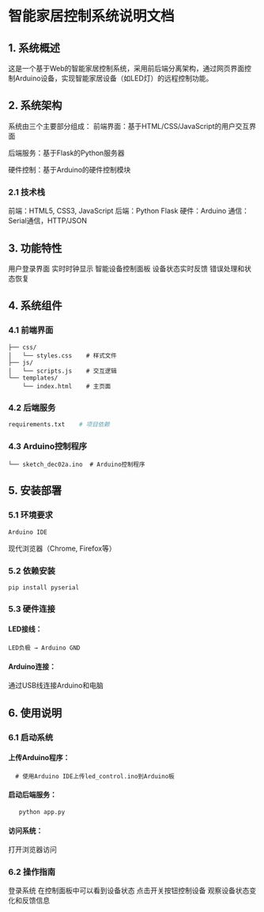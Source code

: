 # 智能家居控制系统说明文档
## 1. 系统概述
这是一个基于Web的智能家居控制系统，采用前后端分离架构，通过网页界面控制Arduino设备，实现智能家居设备（如LED灯）的远程控制功能。
## 2. 系统架构
系统由三个主要部分组成：
前端界面：基于HTML/CSS/JavaScript的用户交互界面

后端服务：基于Flask的Python服务器

硬件控制：基于Arduino的硬件控制模块
### 2.1 技术栈
前端：HTML5, CSS3, JavaScript
后端：Python Flask
硬件：Arduino
通信：Serial通信，HTTP/JSON
## 3. 功能特性
用户登录界面
实时时钟显示
智能设备控制面板
设备状态实时反馈
错误处理和状态恢复
## 4. 系统组件
### 4.1 前端界面

```static/
├── css/
│   └── styles.css    # 样式文件
├── js/
│   └── scripts.js    # 交互逻辑
└── templates/
    └── index.html    # 主页面
```
### 4.2 后端服务
```app.py              # Flask应用主程序
requirements.txt    # 项目依赖
```
### 4.3 Arduino控制程序
```sketch_dec02a/
└── sketch_dec02a.ino  # Arduino控制程序
```
## 5. 安装部署
### 5.1 环境要求
```Python 3.7+
Arduino IDE
```
现代浏览器（Chrome, Firefox等）
### 5.2 依赖安装
```pip install flask
pip install pyserial
```
### 5.3 硬件连接
#### LED接线：
```LED正极 → 220Ω电阻 → Arduino 13号引脚
LED负极 → Arduino GND
```
#### Arduino连接：
通过USB线连接Arduino和电脑
## 6. 使用说明
### 6.1 启动系统
#### 上传Arduino程序：
 ```  # 使用Arduino IDE上传led_control.ino到Arduino板```
#### 启动后端服务：
```   python app.py```
#### 访问系统：
打开浏览器访问
### 6.2 操作指南
登录系统
在控制面板中可以看到设备状态
点击开关按钮控制设备
观察设备状态变化和反馈信息
